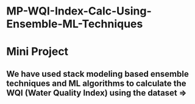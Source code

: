 # MP-WQI-Index-Calc-Using-Ensemble-ML-Techniques
<h1>Mini Project  </h1>
<h2>We have used stack modeling based ensemble techniques and ML algorithms to calculate the WQI (Water Quality Index) using the dataset => </h2>


